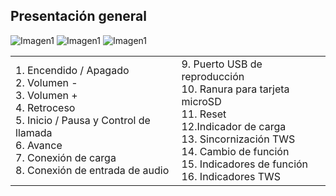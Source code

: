 ## Presentación general

![Imagen1](http://static.energysistem.com/images/manuals/44367/59ddd7a6d4a08.jpg)
![Imagen1](http://static.energysistem.com/images/manuals/44367/59ddd7f25eb95.jpg)
![Imagen1](http://static.energysistem.com/images/manuals/44367/59ddd9ef8a2dd.jpg)

|  |  |
|:-------|:-------|
|1.	Encendido / Apagado <br>2. Volumen -<br>3. Volumen +<br>4. Retroceso<br>5. Inicio / Pausa y Control de llamada<br>6. Avance<br>7.	Conexión de carga<br>8. Conexión de entrada de audio<br>|9. Puerto USB de reproducción<br>10. Ranura para tarjeta microSD<br>11. Reset<br>12.Indicador de carga<br>13. Sincornización TWS<br>14. Cambio de función<br>15. Indicadores de función<br>16. Indicadores TWS|  
